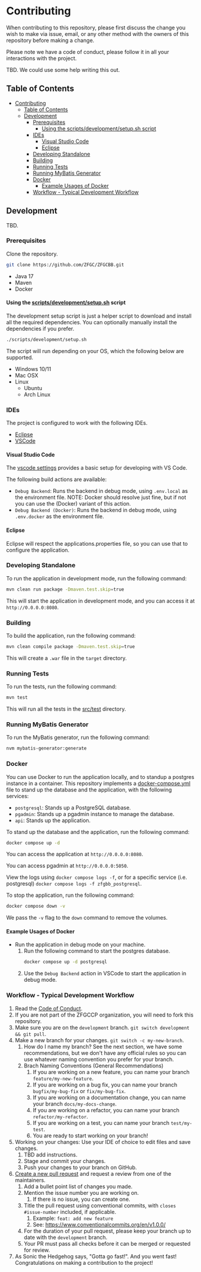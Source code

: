 # Contributing

When contributing to this repository, please first discuss the change you wish to make via issue,
email, or any other method with the owners of this repository before making a change.

Please note we have a code of conduct, please follow it in all your interactions with the project.

TBD. We could use some help writing this out.

## Table of Contents

- [Contributing](#contributing)
  - [Table of Contents](#table-of-contents)
  - [Development](#development)
    - [Prerequisites](#prerequisites)
      - [Using the scripts/development/setup.sh script](#using-the-scriptsdevelopmentsetupsh-script)
    - [IDEs](#ides)
      - [Visual Studio Code](#visual-studio-code)
      - [Eclipse](#eclipse)
    - [Developing Standalone](#developing-standalone)
    - [Building](#building)
    - [Running Tests](#running-tests)
    - [Running MyBatis Generator](#running-mybatis-generator)
    - [Docker](#docker)
      - [Example Usages of Docker](#example-usages-of-docker)
    - [Workflow - Typical Development Workflow](#workflow---typical-development-workflow)

## Development

TBD.

### Prerequisites

Clone the repository.

```bash
git clone https://github.com/ZFGC/ZFGCBB.git
```

- Java 17
- Maven
- Docker

#### Using the [scripts/development/setup.sh](./scripts/development/setup.sh) script

The development setup script is just a helper script to download and install all the required dependencies. You can optionally manually install the dependencies if you prefer.

```bash
./scripts/development/setup.sh
```

The script will run depending on your OS, which the following below are supported.

- Windows 10/11
- Mac OSX
- Linux
  - Ubuntu
  - Arch Linux

### IDEs

The project is configured to work with the following IDEs.

- [Eclipse](https://www.eclipse.org/)
- [VSCode](https://code.visualstudio.com/)

#### Visual Studio Code

The [vscode settings](./.vscode/settings.json) provides a basic setup for developing with VS Code.

The following build actions are available:

- `Debug Backend`: Runs the backend in debug mode, using `.env.local` as the environment file. NOTE: Docker should resolve just fine, but if not you can use the (Docker) variant of this action.
- `Debug Backend (Docker)`: Runs the backend in debug mode, using `.env.docker` as the environment file.

#### Eclipse

Eclipse will respect the applications.properties file, so you can use that to configure the application.

### Developing Standalone

To run the application in development mode, run the following command:

```bash
mvn clean run package -Dmaven.test.skip=true
```

This will start the application in development mode, and you can access it at `http://0.0.0.0:8080`.

### Building

To build the application, run the following command:

```bash
mvn clean compile package -Dmaven.test.skip=true
```

This will create a `.war` file in the `target` directory.

### Running Tests

To run the tests, run the following command:

```bash
mvn test
```

This will run all the tests in the [src/test](src/test) directory.

### Running MyBatis Generator

To run the MyBatis generator, run the following command:

```bash
nvm mybatis-generator:generate
```

### Docker

You can use Docker to run the application locally, and to standup a postgres instance in a container. This repository implements a [docker-compose.yml](./docker-compose.yml) file to stand up the database and the application, with the following services:

- `postgresql`: Stands up a PostgreSQL database.
- `pgadmin`: Stands up a pgadmin instance to manage the database.
- `api`: Stands up the application.

To stand up the database and the application, run the following command:

```bash
docker compose up -d
```

You can access the application at `http://0.0.0.0:8080`.

You can access pgadmin at `http://0.0.0.0:5050`.

View the logs using `docker compose logs -f`, or for a specific service (i.e. postgresql) `docker compose logs -f zfgbb_postgresql`.

To stop the application, run the following command:

```bash
docker compose down -v
```

We pass the `-v` flag to the `down` command to remove the volumes.

#### Example Usages of Docker

- Run the application in debug mode on your machine.
  1. Run the following command to start the postgres database.
     ```bash
     docker compose up -d postgresql
     ```
  2. Use the `Debug Backend` action in VSCode to start the application in debug mode.

### Workflow - Typical Development Workflow

1. Read the [Code of Conduct](CODE_OF_CONDUCT.md).
2. If you are not part of the ZFGCCP organization, you will need to fork this repository.
3. Make sure you are on the `development` branch. `git switch development && git pull`.
4. Make a new branch for your changes. `git switch -c my-new-branch`.
   1. How do I name my branch? See the next section, we have some recommendations, but we don't have any official rules so you can use whatever naming convention you prefer for your branch.
   2. Brach Naming Conventions (General Recommendations)
      1. If you are working on a new feature, you can name your branch `feature/my-new-feature`.
      2. If you are working on a bug fix, you can name your branch `bugfix/my-bug-fix` or `fix/my-bug-fix`.
      3. If you are working on a documentation change, you can name your branch `docs/my-docs-change`.
      4. If you are working on a refactor, you can name your branch `refactor/my-refactor`.
      5. If you are working on a test, you can name your branch `test/my-test`.
      6. You are ready to start working on your branch!
5. Working on your changes: Use your IDE of choice to edit files and save changes.
   1. TBD add instructions.
   5. Stage and commit your changes.
   6. Push your changes to your branch on GitHub.
6. [Create a new pull request](https://github.com/ZFGCCP/ZFGCBB-React/compare) and request a review from one of the maintainers.
   1. Add a bullet point list of changes you made.
   2. Mention the issue number you are working on.
      1. If there is no issue, you can create one.
   3. Title the pull request using conventional commits, with `closes #issue-number` included, if applicable.
      1. Example: `feat: add new feature`
      2. See: <https://www.conventionalcommits.org/en/v1.0.0/>
   4. For the duration of your pull request, please keep your branch up to date with the `development` branch.
   5. Your PR must pass all checks before it can be merged or requested for review.
7. As Sonic the Hedgehog says, "Gotta go fast!". And you went fast! Congratulations on making a contribution to the project!
